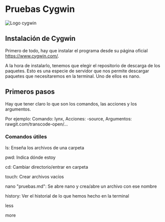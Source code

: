 # Pruebas Cygwin

![Logo cygwin](https://w7.pngwing.com/pngs/157/78/png-transparent-kde-on-cygwin-computer-software-computer-icons-microsoft-angle-triangle-microsoft-thumbnail.png "logo de cygwin")

## Instalación de Cygwin

Primero de todo, hay que instalar el programa desde su página oficial https://www.cygwin.com/.

A la hora de instalarlo, tenemos que elegir el repositorio de descarga de los paquetes. Esto es una especie de servidor que nos permite descargar paquetes que necesitaremos en la terminal. Uno de ellos es nano.

## Primeros pasos
Hay que tener claro lo que son los comandos, las acciones y los argumentos.

Por ejemplo: Comando: lynx, Acciones: -source, Argumentos: rawgit.com/transcode-open/...

### Comandos útiles
ls: Enseña los archivos de una carpeta

pwd: Indica dónde estoy

cd: Cambiar directorio/entrar en carpeta

touch: Crear archivos vacíos

nano "pruebas.md": Se abre nano y crea/abre un archivo con ese nombre

history: Ver el historial de lo que hemos hecho en la terminal

less

more
